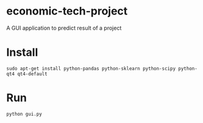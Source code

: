 # economic-tech-project
A GUI application to predict result of a project


# Install
`sudo apt-get install python-pandas python-sklearn python-scipy python-qt4 qt4-default`

# Run
`python gui.py`

